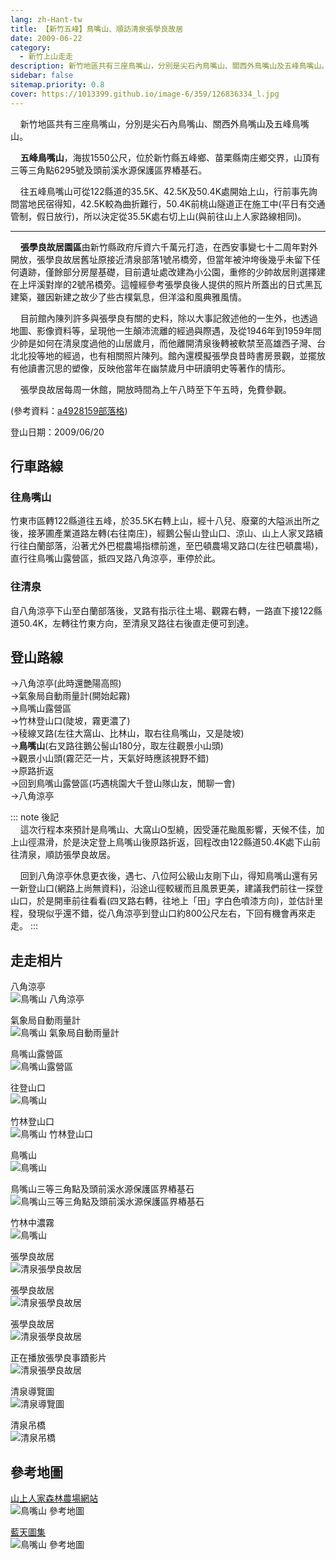 ```yaml
---
lang: zh-Hant-tw
title: 【新竹五峰】鳥嘴山、順訪清泉張學良故居
date: 2009-06-22
category: 
  - 新竹上山走走
description: 新竹地區共有三座鳥嘴山，分別是尖石內鳥嘴山、關西外鳥嘴山及五峰鳥嘴山。 五峰鳥嘴山，海拔1550公尺，位於新竹縣五峰鄉、苗栗縣南庄鄉交界，山頂有三等三角點6295號及頭前溪水源保護區界樁基石。往五峰鳥嘴山可從122縣道的35.5K、42.5K及50.4K處開始上山。
sidebar: false
sitemap.priority: 0.8
cover: https://1013399.github.io/image-6/359/126836334_l.jpg
---
```


    新竹地區共有三座鳥嘴山，分別是尖石內鳥嘴山、關西外鳥嘴山及五峰鳥嘴山。  

    **五峰鳥嘴山**，海拔1550公尺，位於新竹縣五峰鄉、苗栗縣南庄鄉交界，山頂有三等三角點6295號及頭前溪水源保護區界樁基石。  

    往五峰鳥嘴山可從122縣道的35.5K、42.5K及50.4K處開始上山，行前事先詢問當地民宿得知，42.5K較為曲折難行，50.4K前桃山隧道正在施工中(平日有交通管制，假日放行)，所以決定從35.5K處右切上山(與前往山上人家路線相同)。 

<!-- more -->
----

    **張學良故居園區**由新竹縣政府斥資六千萬元打造，在西安事變七十二周年對外開放，張學良故居舊址原接近清泉部落1號吊橋旁，但當年被沖垮後幾乎未留下任何遺跡，僅餘部分房屋基礎，目前遺址處改建為小公園，重修的少帥故居則選擇建在上坪溪對岸的2號吊橋旁。這幢經參考張學良後人提供的照片所蓋出的日式黑瓦建築，雖因新建之故少了些古樸氣息，但洋溢和風典雅風情。  

    目前館內陳列許多與張學良有關的史料，除以大事記敘述他的一生外，也透過地圖、影像資料等，呈現他一生顛沛流離的經過與際遇，及從1946年到1959年間少帥是如何在清泉度過他的山居歲月，而他離開清泉後轉被軟禁至高雄西子灣、台北北投等地的經過，也有相關照片陳列。館內還模擬張學良昔時書房景觀，並擺放有他讀書沉思的塑像，反映他當年在幽禁歲月中研讀明史等著作的情形。

    張學良故居每周一休館，開放時間為上午八時至下午五時，免費參觀。

(參考資料：[a4928159部落格](http://www.wretch.cc/blog/a4928159/25809951))

登山日期：2009/06/20

## 行車路線
### 往鳥嘴山  
竹東市區轉122縣道往五峰，於35.5K右轉上山，經十八兒、廢棄的大隘派出所之後，接茅圃產業道路左轉(右往南庄)，經鵝公髻山登山口、涼山、山上人家叉路續行往白蘭部落，沿著尤外巴棍農場指標前進，至巴頓農場叉路口(左往巴頓農場)，直行往鳥嘴山露營區，抵四叉路八角涼亭，車停於此。  

### 往清泉  
自八角涼亭下山至白蘭部落後，叉路有指示往土場、觀霧右轉，一路直下接122縣道50.4K，左轉往竹東方向，至清泉叉路往右後直走便可到達。

## 登山路線
→八角涼亭(此時還艷陽高照)  
→氣象局自動雨量計(開始起霧)  
→鳥嘴山露營區  
→竹林登山口(陡坡，霧更濃了)  
→稜線叉路(左往大窩山、比林山，取右往鳥嘴山，又是陡坡)  
→**鳥嘴山**(右叉路往鵝公髻山180分，取左往觀景小山頭)  
→觀景小山頭(霧茫茫一片，天氣好時應該視野不錯)  
→原路折返  
→回到鳥嘴山露營區(巧遇桃園大千登山隊山友，閒聊一會)  
→八角涼亭

::: note 後記  
    這次行程本來預計是鳥嘴山、大窩山O型繞，因受蓮花颱風影響，天候不佳，加上山徑濕滑，於是決定登上鳥嘴山後原路折返，回程改由122縣道50.4K處下山前往清泉，順訪張學良故居。  

    回到八角涼亭休息更衣後，遇七、八位阿公級山友剛下山，得知鳥嘴山還有另一新登山口(網路上尚無資料)，沿途山徑較緩而且風景更美，建議我們前往一探登山口，於是開車前往看看(四叉路右轉，往地上「田」字白色噴漆方向)，並估計里程，發現似乎還不錯，從八角涼亭到登山口約800公尺左右，下回有機會再來走走。
:::

## 走走相片
八角涼亭  
![鳥嘴山 八角涼亭](https://1013399.github.io/image-6/359/126836313_l.jpg)

氣象局自動雨量計  
![鳥嘴山 氣象局自動雨量計](https://1013399.github.io/image-6/359/126836322_l.jpg)

鳥嘴山露營區  
![鳥嘴山露營區](https://1013399.github.io/image-6/359/126836334_l.jpg)

往登山口  
![鳥嘴山](https://1013399.github.io/image-6/359/126836339_l.jpg)

竹林登山口  
![鳥嘴山 竹林登山口](https://1013399.github.io/image-6/359/126836344_l.jpg)

鳥嘴山  
![鳥嘴山](https://1013399.github.io/image-6/359/126836350_l.jpg)

鳥嘴山三等三角點及頭前溪水源保護區界樁基石  
![鳥嘴山三等三角點及頭前溪水源保護區界樁基石](https://1013399.github.io/image-6/359/126836425_l.jpg)

竹林中濃霧  
![鳥嘴山](https://1013399.github.io/image-6/359/126836429_l.jpg)

張學良故居  
![清泉張學良故居](https://1013399.github.io/image-6/359/126836449_l.jpg)

張學良故居  
![清泉張學良故居](https://1013399.github.io/image-6/359/126836577_l.jpg)

張學良故居  
![清泉張學良故居](https://1013399.github.io/image-6/359/126836579_l.jpg)

正在播放張學良事蹟影片  
![清泉張學良故居](https://1013399.github.io/image-6/359/126836582_l.jpg)

清泉導覽圖  
![清泉導覽圖](https://1013399.github.io/image-6/359/126836593_l.jpg)

清泉吊橋  
![清泉吊橋](https://1013399.github.io/image-6/359/126836670_l.jpg)

## 參考地圖
[山上人家森林農場網站](http://www.forest-park.biz/news/data/map12.jpg)  
![鳥嘴山 參考地圖](https://1013399.github.io/image-6/359/121692031_l.jpg)

[藍天圖集](http://www.keepon.com.tw/ActiveSite/Article/One.asp?ArticleID=7012)  
![鳥嘴山 參考地圖](https://1013399.github.io/image-6/359/126836779_l.jpg)
